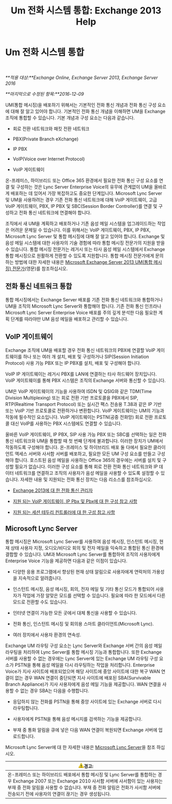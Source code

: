 ﻿---
title: 'Um 전화 시스템 통합: Exchange 2013 Help'
TOCTitle: Um 전화 시스템 통합
ms:assetid: b8790117-b040-4c84-9d34-005c75088e76
ms:mtpsurl: https://technet.microsoft.com/ko-kr/library/JJ673558(v=EXCHG.150)
ms:contentKeyID: 50556074
ms.date: 05/22/2018
mtps_version: v=EXCHG.150
ms.translationtype: MT
---

# Um 전화 시스템 통합

 

_**적용 대상:**Exchange Online, Exchange Server 2013, Exchange Server 2016_

_**마지막으로 수정된 항목:**2016-12-09_

UM(통합 메시징)을 배포하기 위해서는 기본적인 전화 통신 개념과 전화 통신 구성 요소에 대해 잘 알고 있어야 합니다. 기본적인 전화 통신 개념을 이해하면 UM을 Exchange 조직에 통합할 수 있습니다. 기본 개념과 구성 요소는 다음과 같습니다.

  - 회로 전환 네트워크와 패킷 전환 네트워크

  - PBX(Private Branch eXchange)

  - IP PBX

  - VoIP(Voice over Internet Protocol)

  - VoIP 게이트웨이

온-프레미스, 하이브리드 또는 Office 365 환경에서 필요한 전화 통신 구성 요소를 연결 및 구성하는 것은 Lync Server Enterprise Voice의 유무에 관계없이 UM을 올바르게 배포하는 데 있어서 가장 복잡하고도 중요한 단계입니다. Microsoft Lync Server 및 UM을 사용하려는 경우 기존 전화 통신 네트워크에 대해 VoIP 게이트웨이, 고급 VoIP 게이트웨이, PBX, IP PBX 및 SBC(Session Border Controller)를 연결 및 구성하고 전화 통신 네트워크에 연결해야 합니다.

조직에서 새 UM을 계획하고 배포하거나 기존 음성 메일 시스템을 업그레이드하는 작업은 어려운 문제일 수 있습니다. 이를 위해서는 VoIP 게이트웨이, PBX, IP PBX, Microsoft Lync Server 및 통합 메시징에 대해 잘 알고 있어야 합니다. Exchange 및 음성 메일 시스템에 대한 사용자의 기술 경험에 따라 통합 메시징 전문가의 지원을 받을 수 있습니다. 통합 메시징 전문가는 레거시 또는 타사 음성 메일 시스템에서 Exchange 통합 메시징으로 원활하게 전환할 수 있도록 지원합니다. 통합 메시징 전문가에게 문의하는 방법에 대한 자세한 내용은 [Microsoft Exchange Server 2013 UM(통합 메시징) 전문가](http://go.microsoft.com/fwlink/p/?linkid=262708)(영문)를 참조하십시오.

## 전화 통신 네트워크 통합

통합 메시징에서는 Exchange Server 배포를 기존 전화 통신 네트워크와 통합하거나 UM을 조직의 Microsoft Lync Server와 통합해야 합니다. 기존 전화 통신 인프라나 Microsoft Lync Server Enterprise Voice 배포를 주의 깊게 분석한 다음 필요한 계획 단계를 따라야만 UM 음성 메일을 배포하고 관리할 수 있습니다.

## VoIP 게이트웨이

Exchange 조직에 UM을 배포할 경우 전화 통신 네트워크의 PBX에 연결할 VoIP 게이트웨이를 하나 또는 여러 개 설치, 배포 및 구성하거나 SIP(Session Initiation Protocol) 사용 가능 PBX 또는 IP PBX를 설치, 배포 및 구성해야 합니다.

VoIP IP 게이트웨이는 레거시 PBX를 LAN에 연결하는 타사 하드웨어 장치입니다. VoIP 게이트웨이를 통해 PBX 시스템은 조직의 Exchange 서버와 통신할 수 있습니다.

UM은 VoIP 게이트웨이의 기능을 사용하여 ISDN 및 QSIG와 같은 TDM(Time Division Multiplexing) 또는 회로 전환 기반 프로토콜을 PBX에서 SIP, RTP(Realtime Transport Protocol) 또는 실시간 팩스 전송용 T.38과 같은 IP 기반 또는 VoIP 기반 프로토콜로 전환하거나 변환합니다. VoIP 게이트웨이는 UM의 기능과 작동에 필수적인 요소입니다. VoIP 게이트웨이는 PSTN(공중 전화망) 회로 전환 프로토콜 대신 VoIP를 사용하는 PBX 시스템에도 연결할 수 있습니다.

올바른 VoIP 게이트웨이, IP PBX, SIP 사용 가능 PBX 또는 SBC를 선택하는 일은 전화 통신 네트워크와 UM을 통합할 때 첫 번째 단계에 불과합니다. 이러한 장치가 UM에서 작동하도록 구성해야 합니다. 온-프레미스 및 하이브리드 배포 둘 다에서 필요한 클라이언트 액세스 서버와 사서함 서버를 배포하고, 필요한 모든 UM 구성 요소를 만들고 구성해야 합니다. 호스트된 음성 메일을 사용하는 Office 365의 경우에는 서버를 설치 및 구성할 필요가 없습니다. 이러한 구성 요소를 통해 회로 전환 전화 통신 네트워크와 IP 데이터 네트워크를 연결하고 조직의 사용자가 음성 메일을 사용할 수 있도록 설정할 수 있습니다. 자세한 내용 및 지원되는 전화 통신 장치는 다음 리소스를 참조하십시오.

  - [Exchange 2013에 대 한 전화 통신 관리자](telephony-advisor-for-exchange-2013-exchange-2013-help.md)

  - [지원 되는 VoIP 게이트웨이, IP Pbx 및 Pbx에 대 한 구성 참고 사항](configuration-notes-for-supported-voip-gateways-ip-pbxs-and-pbxs-exchange-2013-help.md)

  - [지원 되는 세션 테두리 컨트롤러에 대 한 구성 참고 사항](configuration-notes-for-supported-session-border-controllers-exchange-2013-help.md)

## Microsoft Lync Server

통합 메시징은 Microsoft Lync Server를 사용하여 음성 메시징, 인스턴트 메시징, 현재 상태 사용자 지정, 오디오/비디오 회의 및 전자 메일을 익숙하고 통합된 통신 환경에 결합할 수 있습니다. UM과 Microsoft Lync Server를 통합하여 조직의 사용자에게 Enterprise Voice 기능을 제공하면 다음과 같은 이점이 있습니다.

  - 다양한 응용 프로그램에서 향상된 현재 상태 알림으로 사용자에게 연락처의 가용성을 지속적으로 알려줍니다.

  - 인스턴트 메시징, 음성 메시징, 회의, 전자 메일 및 기타 통신 모드가 통합되어 사용자가 작업에 가장 알맞은 모드를 선택할 수 있습니다. 필요에 따라 한 모드에서 다른 모드로 전환할 수도 있습니다.

  - 인터넷 연결이 가능한 모든 곳에서 대체 통신을 사용할 수 있습니다.

  - 전화 통신, 인스턴트 메시징 및 회의용 스마트 클라이언트(Microsoft Lync).

  - 여러 장치에서 사용자 환경의 연속성.

Exchange UM 라우팅 구성 요소는 Lync Server와 Exchange 서버 간의 음성 메일 라우팅을 처리하여 Lync Server를 통합 메시징 기능과 통합합니다. 또한 Exchange 서버를 사용할 수 없는 경우에는 Lync Server에 있는 Exchange UM 라우팅 구성 요소가 PSTN을 통해 음성 메일을 다시 라우팅하는 작업을 처리합니다. Enterprise Voice가 지사 사이트에 배포되었으며 해당 사이트에 중앙 사이트에 대한 복구 WAN 연결이 없는 경우 WAN 연결이 중단되면 지사 사이트에 배포된 SBA(Survivable Branch Appliance)가 지사 사용자에게 음성 메일 기능을 제공합니다. WAN 연결을 사용할 수 없는 경우 SBA는 다음을 수행합니다.

  - 응답하지 않는 전화를 PSTN을 통해 중앙 사이트에 있는 Exchange 서버로 다시 라우팅합니다.

  - 사용자에게 PSTN을 통해 음성 메시지를 검색하는 기능을 제공합니다.

  - 부재 중 통화 알림을 큐에 넣은 다음 WAN 연결이 복원되면 Exchange 서버에 업로드합니다.

Microsoft Lync Server에 대 한 자세한 내용은 [Microsoft Lync Server](https://go.microsoft.com/fwlink/p/?linkid=265752)을 참조 하십시오.

<table>
<thead>
<tr class="header">
<th><img src="images/Bb125224.warning(EXCHG.150).gif" title="경고" alt="경고" />경고:</th>
</tr>
</thead>
<tbody>
<tr class="odd">
<td>온-프레미스 또는 하이브리드 배포에서 통합 메시징 및 Lync Server를 통합하는 경우 Exchange 2007 또는 Exchange 2010 사서함 서버에 사서함이 있는 사용자는 부재 중 전화 알림을 사용할 수 없습니다. 부재 중 전화 알림은 전화가 사서함 서버에 전송되기 전에 사용자의 연결이 끊기는 경우 생성됩니다.</td>
</tr>
</tbody>
</table>


